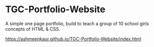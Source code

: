 # TGC-Portfolio-Website
A simple one page portfolio, build to teach a group of 10 school girls concepts of HTML &amp; CSS.

https://ashmeenkaur.github.io/TGC-Portfolio-Website/index.html
